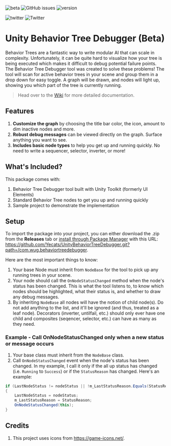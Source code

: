 ![beta](https://img.shields.io/badge/release-beta-orange) ![GitHub issues](https://img.shields.io/github/issues/Yecats/UnityBehaviorTreeDebugger) ![version](https://img.shields.io/badge/unity%20version-2019.4%2B-blue) 

![twitter](https://img.shields.io/twitter/follow/yecats131?style=social) ![Twitter](https://img.shields.io/twitter/follow/whatupgames?style=social)

# Unity Behavior Tree Debugger (Beta)
Behavior Trees are a fantastic way to write modular AI that can scale in complexity. Unfortunately, it can be quite hard to visualize how your tree is being executed which makes it difficult to debug potential failure points. The Behavior Tree Debugger tool was created to solve these problems! The tool will scan for active behavior trees in your scene and group them in a drop down for easy toggle. A graph will be drawn, and nodes will light up, showing you which part of the tree is currently running. 

> Head over to the [Wiki](https://github.com/Yecats/UnityBehaviorTreeDebugger/wiki) for more detailed documentation.

## Features
1. **Customize the graph** by choosing the title bar color, the icon, amount to dim inactive nodes and more.
2. **Robust debug messages** can be viewed directly on the graph. Surface anything you want to see.
3. **Includes basic node types** to help you get up and running quickly. No need to write a sequencer, selector, inverter, or more!

## What's Included?
This package comes with:

1. Behavior Tree Debugger tool built with Unity Toolkit (formerly UI Elements)
2. Standard Behavior Tree nodes to get you up and running quickly
3. Sample project to demonstrate the implementation

## Setup
To import the package into your project, you can either download the .zip from the **Releases** tab or [install through Package Manager](https://docs.unity3d.com/Manual/upm-ui-giturl.html) with this URL: https://github.com/Yecats/UnityBehaviorTreeDebugger.git?path=/com.wug.behaviortreedebugger. 

Here are the most important things to know:

1. Your base Node must inherit from `NodeBase` for the tool to pick up any running trees in your scene.
2. Your node should call the `OnNodeStatusChanged` method when the node's status has been changed. This is what the tool listens to, to know which nodes should be highlighted, what their status is, and whether to draw any debug messages.
3. By inheriting `NodeBase` all nodes will have the notion of child node(s). Do not add anything to the list, and it'll be ignored (and thus, treated as a leaf node). Decorators (inverter, untilfail, etc.) should only ever have one child and composites (seqencer, selector, etc.) can have as many as they need.

### Example - Call OnNodeStatusChanged only when a new status or message occurs
1. Your base class must inherit from the `NodeBase` class.
2. Call `OnNodeStatusChanged` event when the node's status has been changed. In my example, I call it only if the all up status has changed (i.e. `Running` to `Success`) or if the `StatusReason` has changed. Here's an example:

``` csharp
if (LastNodeStatus != nodeStatus || !m_LastStatusReason.Equals(StatusReason))
{
    LastNodeStatus = nodeStatus;
    m_LastStatusReason = StatusReason;
    OnNodeStatusChanged(this);
}
```
## Credits
1. This project uses icons from https://game-icons.net/.
